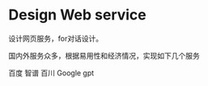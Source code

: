 <!--
 * @Description: 
 * @Author: Duke 叶兀
 * @E-mail: ljyduke@gmail.com
 * @Date: 2024-01-03 22:51:03
 * @LastEditors: Junyi_Li ljyduke@gmail.com
 * @LastEditTime: 2024-05-19 20:05:55
-->
# Design Web service
设计网页服务，for对话设计。


国内外服务众多，根据易用性和经济情况，实现如下几个服务

百度
智谱
百川
Google
gpt

